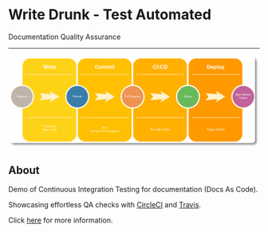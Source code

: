 # Write Drunk - Test Automated

Documentation Quality Assurance

---

![Header picture](images/ci-graph-round.png)

## About

Demo of Continuous Integration Testing for documentation (Docs As Code).

Showcasing effortless QA checks with [CircleCI](https://circleci.com/) and [Travis](https://travis-ci.org/).

Click [here](https://edition.cnn.com/) for more information.
